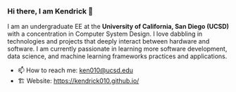 ### Hi there, I am Kendrick 👋

I am an undergraduate EE at the **University of California, San Diego (UCSD)** with a concentration in Computer System Design. I love dabbling in technologies and projects that deeply interact between hardware and software. I am currently passionate in learning more software development, data science, and machine learning frameworks practices and applications. 
- 📫 How to reach me: ken010@ucsd.edu
- 🏗️ Website: https://kendrick010.github.io/

